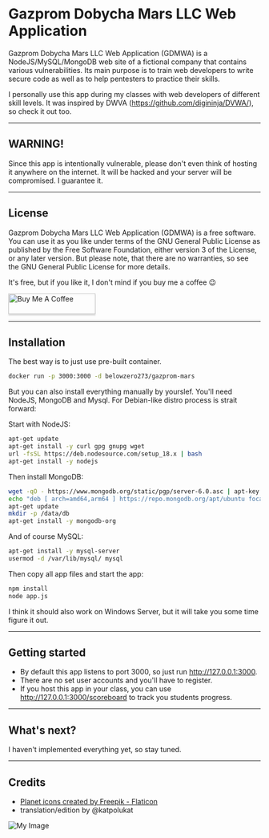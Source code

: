 # Gazprom Dobycha Mars LLC Web Application

Gazprom Dobycha Mars LLC Web Application (GDMWA) is a NodeJS/MySQL/MongoDB web site of a fictional company that contains various vulnerabilities. 
Its main purpose is to train web developers to write secure code as well as to help pentesters to practice their skills. 

I personally use this app during my classes with web developers of different skill levels. 
It was inspired by DWVA (https://github.com/digininja/DVWA/), so check it out too. 

- - -

## WARNING!

Since this app is intentionally vulnerable, please don't even think of hosting it anywhere on the internet. It will be hacked and your server will be compromised. I guarantee it.

- - -

## License

Gazprom Dobycha Mars LLC Web Application (GDMWA) is a free software. You can use it as you like under terms of the GNU General Public License as published by the Free Software Foundation, either version 3 of the License, or any later version. But please note, that there are no warranties, so see the GNU General Public License for more details. 
 
It's free, but if you like it, I don't mind if you buy me a coffee :wink:

<a href="https://www.buymeacoffee.com/belowzero273" target="_blank"><img src="https://www.buymeacoffee.com/assets/img/custom_images/orange_img.png" alt="Buy Me A Coffee" style="height: 41px !important;width: 174px !important;box-shadow: 0px 3px 2px 0px rgba(190, 190, 190, 0.5) !important;-webkit-box-shadow: 0px 3px 2px 0px rgba(190, 190, 190, 0.5) !important;" ></a>

- - -

## Installation

The best way is to just use pre-built container. 

```bash
docker run -p 3000:3000 -d belowzero273/gazprom-mars
```

But you can also install everything manually by yourslef. You'll need NodeJS, MongoDB and Mysql. For Debian-like distro process is strait forward:

Start with NodeJS:

```bash
apt-get update 
apt-get install -y curl gpg gnupg wget
url -fsSL https://deb.nodesource.com/setup_18.x | bash
apt-get install -y nodejs
```
Then install MongoDB:
```bash
wget -qO - https://www.mongodb.org/static/pgp/server-6.0.asc | apt-key add -
echo "deb [ arch=amd64,arm64 ] https://repo.mongodb.org/apt/ubuntu focal/mongodb-org/6.0 multiverse" | tee /etc/apt/sources.list.d/mongodb-org-6.0.list 
apt-get update
mkdir -p /data/db
apt-get install -y mongodb-org 
```
And of course MySQL:
```bash
apt-get install -y mysql-server
usermod -d /var/lib/mysql/ mysql
```
Then copy all app files and start the app:
```bash
npm install
node app.js
```

I think it should also work on Windows Server, but it will take you some time figure it out.

- - -

## Getting started
- By default this app listens to port 3000, so just run http://127.0.0.1:3000.
- There are no set user accounts and you'll have to register.
- If you host this app in your class, you can use http://127.0.0.1:3000/scoreboard to track you students progress.

- - -

## What's next?

I haven't implemented everything yet, so stay tuned.
- - -
## Credits

- <a href="https://www.flaticon.com/free-icons/planet" title="planet icons">Planet icons created by Freepik - Flaticon</a>
- translation/edition by @katpolukat 

![My Image](../public/img/mars.jpg)